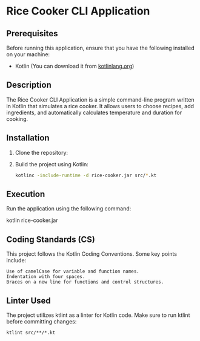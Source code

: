 # Rice Cooker CLI Application

## Prerequisites
Before running this application, ensure that you have the following installed on your machine:
- Kotlin (You can download it from [kotlinlang.org](https://kotlinlang.org/))

## Description
The Rice Cooker CLI Application is a simple command-line program written in Kotlin that simulates a rice cooker. It allows users to choose recipes, add ingredients, and automatically calculates temperature and duration for cooking.

## Installation
1. Clone the repository:


2. Build the project using Kotlin:

    ```bash
    kotlinc -include-runtime -d rice-cooker.jar src/*.kt
    ```
    

## Execution

Run the application using the following command:

kotlin rice-cooker.jar

## Coding Standards (CS)

This project follows the Kotlin Coding Conventions. Some key points include:

    Use of camelCase for variable and function names.
    Indentation with four spaces.
    Braces on a new line for functions and control structures.

## Linter Used

The project utilizes ktlint as a linter for Kotlin code. Make sure to run ktlint before committing changes:

    ktlint src/**/*.kt